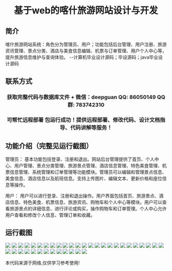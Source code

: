 <p><h1 align="center">基于web的喀什旅游网站设计与开发</h1></p>

## 简介
喀什旅游网站系统：角色分为管理员、用户；功能包括后台管理、用户注册、旅游资讯管理、景点分类、酒店与美食信息编辑、机票与订单管理、用户个人中心等，提升旅游信息维护与查询体验。    --计算机毕业设计源码；毕设源码；java毕业设计源码


## 联系方式
<p><h3 align="center">获取完整代码与数据库文件 + 微信：deepguan QQ: 86050149 QQ群: 783742310</h3></p>
<p><h3 align="center">可帮忙远程部署 包运行成功！提供远程部署、修改代码、设计文档指导、代码讲解等服务！</h3></p>

## 功能介绍（完整见运行截图）
管理员： 基本功能包括登录、注册和退出。网站后台管理提供了首页、个人中心、用户管理、景点分类管理、旅游景点管理、酒店信息管理、特色美食管理、机票信息管理、系统管理和订单管理等功能模块。管理员可以编辑和管理景点信息、美食信息、酒店信息以及航班信息。支持上传图片、编辑文本、更新价格和座位信息等操作。

用户： 用户可以进行登录、注册和退出操作。用户界面包括首页、旅游景点、酒店信息、特色美食、机票信息、旅游资讯、购物车和个人中心等模块。用户可以查看旅游景点的详细信息、进行评论或购买，操作购物车和订单管理。个人中心允许用户查看和修改个人信息、管理订单和收藏。


## 运行截图
![](https://bs-1329754181.cos.ap-shanghai.myqcloud.com/spring/KashgarTourismWebsiteDesignAndDevelopment/img/001.jpg)
![](https://bs-1329754181.cos.ap-shanghai.myqcloud.com/spring/KashgarTourismWebsiteDesignAndDevelopment/img/002.jpg)
![](https://bs-1329754181.cos.ap-shanghai.myqcloud.com/spring/KashgarTourismWebsiteDesignAndDevelopment/img/003.jpg)
![](https://bs-1329754181.cos.ap-shanghai.myqcloud.com/spring/KashgarTourismWebsiteDesignAndDevelopment/img/004.jpg)
![](https://bs-1329754181.cos.ap-shanghai.myqcloud.com/spring/KashgarTourismWebsiteDesignAndDevelopment/img/005.jpg)
![](https://bs-1329754181.cos.ap-shanghai.myqcloud.com/spring/KashgarTourismWebsiteDesignAndDevelopment/img/006.jpg)
![](https://bs-1329754181.cos.ap-shanghai.myqcloud.com/spring/KashgarTourismWebsiteDesignAndDevelopment/img/007.jpg)
![](https://bs-1329754181.cos.ap-shanghai.myqcloud.com/spring/KashgarTourismWebsiteDesignAndDevelopment/img/008.jpg)
![](https://bs-1329754181.cos.ap-shanghai.myqcloud.com/spring/KashgarTourismWebsiteDesignAndDevelopment/img/009.jpg)
![](https://bs-1329754181.cos.ap-shanghai.myqcloud.com/spring/KashgarTourismWebsiteDesignAndDevelopment/img/010.jpg)
![](https://bs-1329754181.cos.ap-shanghai.myqcloud.com/spring/KashgarTourismWebsiteDesignAndDevelopment/img/011.jpg)
![](https://bs-1329754181.cos.ap-shanghai.myqcloud.com/spring/KashgarTourismWebsiteDesignAndDevelopment/img/012.jpg)
![](https://bs-1329754181.cos.ap-shanghai.myqcloud.com/spring/KashgarTourismWebsiteDesignAndDevelopment/img/013.jpg)
![](https://bs-1329754181.cos.ap-shanghai.myqcloud.com/spring/KashgarTourismWebsiteDesignAndDevelopment/img/014.jpg)
![](https://bs-1329754181.cos.ap-shanghai.myqcloud.com/spring/KashgarTourismWebsiteDesignAndDevelopment/img/015.jpg)
![](https://bs-1329754181.cos.ap-shanghai.myqcloud.com/spring/KashgarTourismWebsiteDesignAndDevelopment/img/016.jpg)
![](https://bs-1329754181.cos.ap-shanghai.myqcloud.com/spring/KashgarTourismWebsiteDesignAndDevelopment/img/017.jpg)
![](https://bs-1329754181.cos.ap-shanghai.myqcloud.com/spring/KashgarTourismWebsiteDesignAndDevelopment/img/018.jpg)
![](https://bs-1329754181.cos.ap-shanghai.myqcloud.com/spring/KashgarTourismWebsiteDesignAndDevelopment/img/019.jpg)
![](https://bs-1329754181.cos.ap-shanghai.myqcloud.com/spring/KashgarTourismWebsiteDesignAndDevelopment/img/020.jpg)
![](https://bs-1329754181.cos.ap-shanghai.myqcloud.com/spring/KashgarTourismWebsiteDesignAndDevelopment/img/021.jpg)
![](https://bs-1329754181.cos.ap-shanghai.myqcloud.com/spring/KashgarTourismWebsiteDesignAndDevelopment/img/022.jpg)
![](https://bs-1329754181.cos.ap-shanghai.myqcloud.com/spring/KashgarTourismWebsiteDesignAndDevelopment/img/023.jpg)
![](https://bs-1329754181.cos.ap-shanghai.myqcloud.com/spring/KashgarTourismWebsiteDesignAndDevelopment/img/024.jpg)
![](https://bs-1329754181.cos.ap-shanghai.myqcloud.com/spring/KashgarTourismWebsiteDesignAndDevelopment/img/025.jpg)
![](https://bs-1329754181.cos.ap-shanghai.myqcloud.com/spring/KashgarTourismWebsiteDesignAndDevelopment/img/026.jpg)
![](https://bs-1329754181.cos.ap-shanghai.myqcloud.com/spring/KashgarTourismWebsiteDesignAndDevelopment/img/027.jpg)
![](https://bs-1329754181.cos.ap-shanghai.myqcloud.com/spring/KashgarTourismWebsiteDesignAndDevelopment/img/028.jpg)
![](https://bs-1329754181.cos.ap-shanghai.myqcloud.com/spring/KashgarTourismWebsiteDesignAndDevelopment/img/029.jpg)
![](https://bs-1329754181.cos.ap-shanghai.myqcloud.com/spring/KashgarTourismWebsiteDesignAndDevelopment/img/030.jpg)
![](https://bs-1329754181.cos.ap-shanghai.myqcloud.com/spring/KashgarTourismWebsiteDesignAndDevelopment/img/031.jpg)
![](https://bs-1329754181.cos.ap-shanghai.myqcloud.com/spring/KashgarTourismWebsiteDesignAndDevelopment/img/032.jpg)
![](https://bs-1329754181.cos.ap-shanghai.myqcloud.com/spring/KashgarTourismWebsiteDesignAndDevelopment/img/033.jpg)
![](https://bs-1329754181.cos.ap-shanghai.myqcloud.com/spring/KashgarTourismWebsiteDesignAndDevelopment/img/034.jpg)
![](https://bs-1329754181.cos.ap-shanghai.myqcloud.com/spring/KashgarTourismWebsiteDesignAndDevelopment/img/035.jpg)
![](https://bs-1329754181.cos.ap-shanghai.myqcloud.com/spring/KashgarTourismWebsiteDesignAndDevelopment/img/036.jpg)
![](https://bs-1329754181.cos.ap-shanghai.myqcloud.com/spring/KashgarTourismWebsiteDesignAndDevelopment/img/037.jpg)
![](https://bs-1329754181.cos.ap-shanghai.myqcloud.com/spring/KashgarTourismWebsiteDesignAndDevelopment/img/038.jpg)

<p>本代码来源于网络,仅供学习参考使用!</p>
